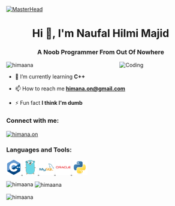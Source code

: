 [![MasterHead](https://cdn.discordapp.com/attachments/694352853019656234/1060561517436743720/df1wdk7-fa62d5b6-a1b2-4b2b-b407-02e737476148.gif)](https://himaana.io)
<h1 align="center">Hi 👋, I'm Naufal Hilmi Majid</h1>
<h3 align="center">A Noob Programmer From Out Of Nowhere</h3>
<img align="right" alt="Coding" width="40%" src="https://cdn.discordapp.com/attachments/694352853019656234/1060567148998688840/dcu6i41-b60eb3b0-5c80-4861-9f87-a3e0131ac442.gif?size=4096">

<p align="left"> <img src="https://komarev.com/ghpvc/?username=himaana&label=Visitors&color=0e75b6&style=flat" alt="himaana" /> </p>

- 🌱 I’m currently learning **C++**

- 📫 How to reach me **himana.on@gmail.com**

- ⚡ Fun fact **I think I'm dumb**

<h3 align="left">Connect with me:</h3>
<p align="left">
<a href="https://instagram.com/himana.on" target="blank"><img align="center" src="https://raw.githubusercontent.com/rahuldkjain/github-profile-readme-generator/master/src/images/icons/Social/instagram.svg" alt="himana.on" height="30" width="40" /></a>
</p>

<h3 align="left">Languages and Tools:</h3>
<p align="left"> <a href="https://www.w3schools.com/cpp/" target="_blank" rel="noreferrer"> <img src="https://raw.githubusercontent.com/devicons/devicon/master/icons/cplusplus/cplusplus-original.svg" alt="cplusplus" width="40" height="40"/> </a> <a href="https://golang.org" target="_blank" rel="noreferrer"> <img src="https://raw.githubusercontent.com/devicons/devicon/master/icons/go/go-original.svg" alt="go" width="40" height="40"/> </a> <a href="https://www.mysql.com/" target="_blank" rel="noreferrer"> <img src="https://raw.githubusercontent.com/devicons/devicon/master/icons/mysql/mysql-original-wordmark.svg" alt="mysql" width="40" height="40"/> </a> <a href="https://www.oracle.com/" target="_blank" rel="noreferrer"> <img src="https://raw.githubusercontent.com/devicons/devicon/master/icons/oracle/oracle-original.svg" alt="oracle" width="40" height="40"/> </a> <a href="https://www.python.org" target="_blank" rel="noreferrer"> <img src="https://raw.githubusercontent.com/devicons/devicon/master/icons/python/python-original.svg" alt="python" width="40" height="40"/> </a> </p>

<p><img align="left" src="https://github-readme-stats-himaana.vercel.app/api/top-langs?username=himaana&show_icons=true&theme=tokyonight&locale=en&layout=compact" alt="himaana" /></p>

<p>&nbsp;<img align="center" src="https://github-readme-stats-himaana.vercel.app/api?username=himaana&show_icons=true&theme=tokyonight&locale=en" alt="himaana" /></p>

<p><img align="center" src="https://github-readme-streak-stats.herokuapp.com/?user=himaana&theme=tokyonight" alt="himaana" /></p>
